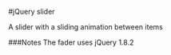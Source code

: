 #jQuery slider

A slider with a sliding animation between items

###Notes
The fader uses jQuery 1.8.2
